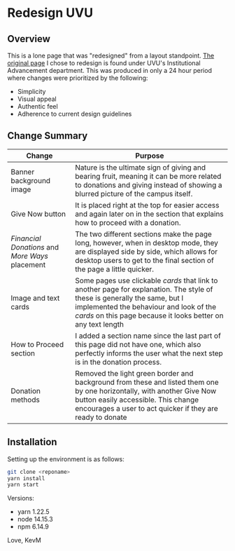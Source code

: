 # Redesign UVU
## Overview

This is a lone page that was "redesigned" from a layout standpoint. [The original page](https://www.uvu.edu/advancement/ways-to-give/) I chose to redesign is found under UVU's Institutional Advancement department. This was produced in only a 24 hour period where changes were prioritized by the following: 
- Simplicity
- Visual appeal
- Authentic feel
- Adherence to current design guidelines

## Change Summary
| Change | Purpose |
| ------ | ------ |
| Banner background image | Nature is the ultimate sign of giving and bearing fruit, meaning it can be more related to donations and giving instead of showing a blurred picture of the campus itself. |
| Give Now button | It is placed right at the top for easier access and again later on in the section that explains how to proceed with a donation. |
| _Financial Donations_ and _More Ways_ placement | The two different sections make the page long, however, when in desktop mode, they are displayed side by side, which allows for desktop users to get to the final section of the page a little quicker.|
| Image and text cards | Some pages use clickable  _cards_ that link to another page for explanation. The style of these is generally the same, but I implemented the behaviour and look of the _cards_ on this page because it looks better on any text length |
| How to Proceed section | I added a section name since the last part of this page did not have one, which also perfectly informs the user what the next step is in the donation process. |
| Donation methods | Removed the light green border and background from these and listed them one by one horizontally, with another Give Now button easily accessible. This change encourages a user to act quicker if they are ready to donate |

## Installation
Setting up the environment is as follows:
```sh
git clone <reponame>
yarn install
yarn start
```
Versions:
- yarn 1.22.5
- node 14.15.3
- npm 6.14.9

Love,
KevM